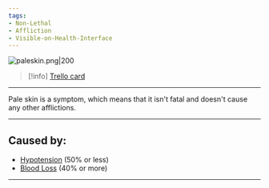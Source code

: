 ```yaml
---
tags:
- Non-Lethal
- Affliction
- Visible-on-Health-Interface
---
```


![paleskin.png\|200](/Symptoms/Pale%20Skin%20-%20Attachments/6718845db30472d958dd7a39.png)

> [!info] [Trello card](https://trello.com/c/k4sG8x7N/1-pale-skin)

---

Pale skin is a symptom, which means that it isn't fatal and doesn't cause any other afflictions.

---

## Caused by:

- [Hypotension](../Blood/Hypotension.md) (50% or less)
- [Blood Loss](../Blood/Blood%20Loss.md) (40% or more)

---

